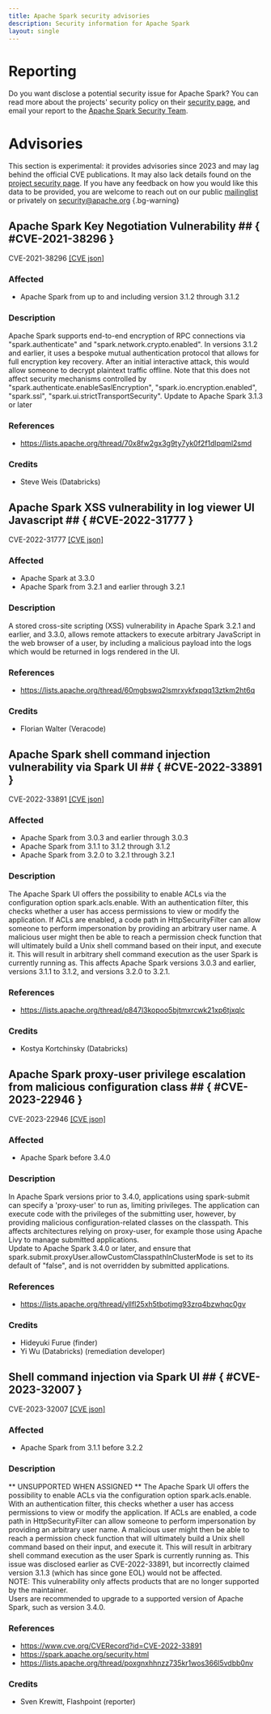 ```yaml
---
title: Apache Spark security advisories
description: Security information for Apache Spark
layout: single
---
```


# Reporting

Do you want disclose a potential security issue for Apache Spark? You can read more about the projects' security policy on their [security page](https://spark.apache.org/security.html), and email your report to the [Apache Spark Security Team](mailto:security@spark.apache.org).

# Advisories

This section is experimental: it provides advisories since 2023 and may lag behind the official CVE publications. It may also lack details found on the [project security page](https://spark.apache.org/security.html). If you have any feedback on how you would like this data to be provided, you are welcome to reach out on our public [mailinglist](/mailinglist) or privately on [security@apache.org](mailto:security@apache.org)
{.bg-warning}

## Apache Spark Key Negotiation Vulnerability ## { #CVE-2021-38296 }

CVE-2021-38296 [\[CVE json\]](./CVE-2021-38296.cve.json)

### Affected

* Apache Spark from up to and including version 3.1.2 through 3.1.2


### Description

Apache Spark supports end-to-end encryption of RPC connections via "spark.authenticate" and "spark.network.crypto.enabled". In versions 3.1.2 and earlier, it uses a bespoke mutual authentication protocol that allows for full encryption key recovery. After an initial interactive attack, this would allow someone to decrypt plaintext traffic offline. Note that this does not affect security mechanisms controlled by "spark.authenticate.enableSaslEncryption", "spark.io.encryption.enabled", "spark.ssl", "spark.ui.strictTransportSecurity".  Update to Apache Spark 3.1.3 or later

### References
* https://lists.apache.org/thread/70x8fw2gx3g9ty7yk0f2f1dlpqml2smd


### Credits
* Steve Weis (Databricks)


## Apache Spark XSS vulnerability in log viewer UI Javascript ## { #CVE-2022-31777 }

CVE-2022-31777 [\[CVE json\]](./CVE-2022-31777.cve.json)

### Affected

* Apache Spark at 3.3.0
* Apache Spark from 3.2.1 and earlier through 3.2.1


### Description

A stored cross-site scripting (XSS) vulnerability in Apache Spark 3.2.1 and earlier, and 3.3.0, allows remote attackers to execute arbitrary JavaScript in the web browser of a user, by including a malicious payload into the logs which would be returned in logs rendered in the UI.

### References
* https://lists.apache.org/thread/60mgbswq2lsmrxykfxpqq13ztkm2ht6q


### Credits
* Florian Walter (Veracode)


## Apache Spark shell command injection vulnerability via Spark UI ## { #CVE-2022-33891 }

CVE-2022-33891 [\[CVE json\]](./CVE-2022-33891.cve.json)

### Affected

* Apache Spark from 3.0.3 and earlier through 3.0.3
* Apache Spark from 3.1.1 to 3.1.2 through 3.1.2
* Apache Spark from 3.2.0 to 3.2.1 through 3.2.1


### Description

The Apache Spark UI offers the possibility to enable ACLs via the configuration option spark.acls.enable. With an authentication filter, this checks whether a user has access permissions to view or modify the application. If ACLs are enabled, a code path in HttpSecurityFilter can allow someone to perform impersonation by providing an arbitrary user name. A malicious user might then be able to reach a permission check function that will ultimately build a Unix shell command based on their input, and execute it. This will result in arbitrary shell command execution as the user Spark is currently running as. This affects Apache Spark versions 3.0.3 and earlier, versions 3.1.1 to 3.1.2, and versions 3.2.0 to 3.2.1.

### References
* https://lists.apache.org/thread/p847l3kopoo5bjtmxrcwk21xp6tjxqlc


### Credits
*  Kostya Kortchinsky (Databricks)


## Apache Spark proxy-user privilege escalation from malicious configuration class ## { #CVE-2023-22946 }

CVE-2023-22946 [\[CVE json\]](./CVE-2023-22946.cve.json)

### Affected

* Apache Spark before 3.4.0


### Description

<div>In Apache Spark versions prior to 3.4.0, applications using spark-submit can specify a 'proxy-user' to run as, limiting privileges. The application can execute code with the privileges of the submitting user, however, by providing malicious configuration-related classes on the classpath. This affects architectures relying on proxy-user, for example those using Apache Livy to manage submitted applications.</div><div>Update to Apache Spark 3.4.0 or later, and ensure that 
spark.submit.proxyUser.allowCustomClasspathInClusterMode is set to its 
default of "false", and is not overridden by submitted applications.<br></div>

### References
* https://lists.apache.org/thread/yllfl25xh5tbotjmg93zrq4bzwhqc0gv


### Credits
* Hideyuki Furue (finder)
* Yi Wu (Databricks) (remediation developer)


## Shell command injection via Spark UI ## { #CVE-2023-32007 }

CVE-2023-32007 [\[CVE json\]](./CVE-2023-32007.cve.json)

### Affected

* Apache Spark from 3.1.1 before 3.2.2


### Description

<div>** UNSUPPORTED WHEN ASSIGNED ** The Apache Spark UI offers the possibility to enable ACLs via the configuration option spark.acls.enable. With an authentication filter, this checks whether a user has access permissions to view or modify the application. If ACLs are enabled, a code path in HttpSecurityFilter can allow someone to perform impersonation by providing an arbitrary user name. A malicious user might then be able to reach a permission check function that will ultimately build a Unix shell command based on their input, and execute it. This will result in arbitrary shell command execution as the user Spark is currently running as. This issue was disclosed earlier as CVE-2022-33891, but incorrectly claimed version 3.1.3 (which has since gone EOL) would not be affected.</div><div>NOTE: This vulnerability only affects products that are no longer supported by the maintainer.</div><div>Users are recommended to upgrade to a supported version of Apache Spark, such as version 3.4.0.<br></div>

### References
* https://www.cve.org/CVERecord?id=CVE-2022-33891
* https://spark.apache.org/security.html
* https://lists.apache.org/thread/poxgnxhhnzz735kr1wos366l5vdbb0nv


### Credits
* Sven Krewitt, Flashpoint (reporter)
